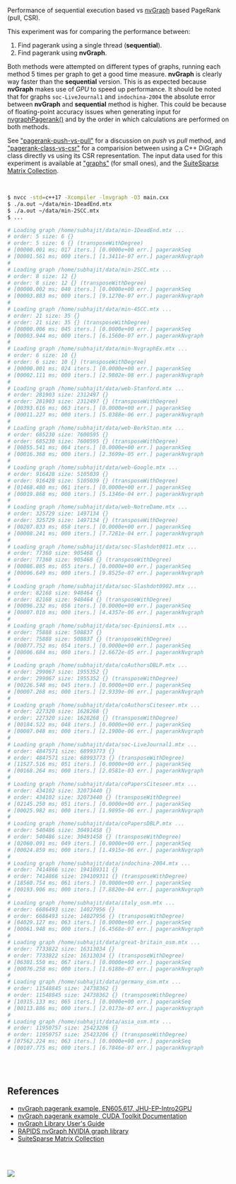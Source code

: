 Performance of sequential execution based vs [nvGraph] based PageRank (pull, CSR).

This experiment was for comparing the performance between:
1. Find pagerank using a single thread (**sequential**).
2. Find pagerank using **nvGraph**.

Both methods were attempted on different types of graphs, running each method
5 times per graph to get a good time measure. **nvGraph** is clearly way faster
than the **sequential** version. This is as expected because **nvGraph** makes
use of *GPU* to speed up performance. It should be noted that for graphs
`soc-LiveJournal1` and `indochina-2004` the absolute error between **nvGraph**
and **sequential** method is higher. This could be because of floating-point
accuracy issues when generating input for [nvgraphPagerank()] and by the order
in which calculations are performed on both methods.

See ["pagerank-push-vs-pull"] for a discussion on *push* vs *pull* method, and
["pagerank-class-vs-csr"] for a comparision between using a C++ DiGraph class
directly vs using its CSR representation. The input data used for this
experiment is available at ["graphs"] (for small ones), and the
[SuiteSparse Matrix Collection].

<br>

```bash
$ nvcc -std=c++17 -Xcompiler -lnvgraph -O3 main.cxx
$ ./a.out ~/data/min-1DeadEnd.mtx
$ ./a.out ~/data/min-2SCC.mtx
$ ...

# Loading graph /home/subhajit/data/min-1DeadEnd.mtx ...
# order: 5 size: 6 {}
# order: 5 size: 6 {} (transposeWithDegree)
# [00000.001 ms; 017 iters.] [0.0000e+00 err.] pagerankSeq
# [00001.561 ms; 000 iters.] [1.3411e-07 err.] pagerankNvgraph
#
# Loading graph /home/subhajit/data/min-2SCC.mtx ...
# order: 8 size: 12 {}
# order: 8 size: 12 {} (transposeWithDegree)
# [00000.002 ms; 040 iters.] [0.0000e+00 err.] pagerankSeq
# [00003.883 ms; 000 iters.] [9.1270e-07 err.] pagerankNvgraph
#
# Loading graph /home/subhajit/data/min-4SCC.mtx ...
# order: 21 size: 35 {}
# order: 21 size: 35 {} (transposeWithDegree)
# [00000.006 ms; 045 iters.] [0.0000e+00 err.] pagerankSeq
# [00003.944 ms; 000 iters.] [6.1560e-07 err.] pagerankNvgraph
#
# Loading graph /home/subhajit/data/min-NvgraphEx.mtx ...
# order: 6 size: 10 {}
# order: 6 size: 10 {} (transposeWithDegree)
# [00000.001 ms; 024 iters.] [0.0000e+00 err.] pagerankSeq
# [00002.111 ms; 000 iters.] [2.9802e-08 err.] pagerankNvgraph
#
# Loading graph /home/subhajit/data/web-Stanford.mtx ...
# order: 281903 size: 2312497 {}
# order: 281903 size: 2312497 {} (transposeWithDegree)
# [00393.616 ms; 063 iters.] [0.0000e+00 err.] pagerankSeq
# [00011.227 ms; 000 iters.] [5.0388e-06 err.] pagerankNvgraph
#
# Loading graph /home/subhajit/data/web-BerkStan.mtx ...
# order: 685230 size: 7600595 {}
# order: 685230 size: 7600595 {} (transposeWithDegree)
# [00855.541 ms; 064 iters.] [0.0000e+00 err.] pagerankSeq
# [00016.368 ms; 000 iters.] [2.3699e-05 err.] pagerankNvgraph
#
# Loading graph /home/subhajit/data/web-Google.mtx ...
# order: 916428 size: 5105039 {}
# order: 916428 size: 5105039 {} (transposeWithDegree)
# [01468.480 ms; 061 iters.] [0.0000e+00 err.] pagerankSeq
# [00019.868 ms; 000 iters.] [5.1346e-04 err.] pagerankNvgraph
#
# Loading graph /home/subhajit/data/web-NotreDame.mtx ...
# order: 325729 size: 1497134 {}
# order: 325729 size: 1497134 {} (transposeWithDegree)
# [00207.833 ms; 058 iters.] [0.0000e+00 err.] pagerankSeq
# [00008.241 ms; 000 iters.] [7.7281e-04 err.] pagerankNvgraph
#
# Loading graph /home/subhajit/data/soc-Slashdot0811.mtx ...
# order: 77360 size: 905468 {}
# order: 77360 size: 905468 {} (transposeWithDegree)
# [00086.885 ms; 055 iters.] [0.0000e+00 err.] pagerankSeq
# [00006.649 ms; 000 iters.] [9.8525e-07 err.] pagerankNvgraph
#
# Loading graph /home/subhajit/data/soc-Slashdot0902.mtx ...
# order: 82168 size: 948464 {}
# order: 82168 size: 948464 {} (transposeWithDegree)
# [00096.232 ms; 056 iters.] [0.0000e+00 err.] pagerankSeq
# [00007.010 ms; 000 iters.] [4.4357e-06 err.] pagerankNvgraph
#
# Loading graph /home/subhajit/data/soc-Epinions1.mtx ...
# order: 75888 size: 508837 {}
# order: 75888 size: 508837 {} (transposeWithDegree)
# [00077.752 ms; 054 iters.] [0.0000e+00 err.] pagerankSeq
# [00006.684 ms; 000 iters.] [2.6672e-05 err.] pagerankNvgraph
#
# Loading graph /home/subhajit/data/coAuthorsDBLP.mtx ...
# order: 299067 size: 1955352 {}
# order: 299067 size: 1955352 {} (transposeWithDegree)
# [00226.548 ms; 045 iters.] [0.0000e+00 err.] pagerankSeq
# [00007.268 ms; 000 iters.] [2.9339e-06 err.] pagerankNvgraph
#
# Loading graph /home/subhajit/data/coAuthorsCiteseer.mtx ...
# order: 227320 size: 1628268 {}
# order: 227320 size: 1628268 {} (transposeWithDegree)
# [00184.522 ms; 048 iters.] [0.0000e+00 err.] pagerankSeq
# [00007.048 ms; 000 iters.] [2.1900e-06 err.] pagerankNvgraph
#
# Loading graph /home/subhajit/data/soc-LiveJournal1.mtx ...
# order: 4847571 size: 68993773 {}
# order: 4847571 size: 68993773 {} (transposeWithDegree)
# [11527.516 ms; 051 iters.] [0.0000e+00 err.] pagerankSeq
# [00168.264 ms; 000 iters.] [2.0581e-03 err.] pagerankNvgraph
#
# Loading graph /home/subhajit/data/coPapersCiteseer.mtx ...
# order: 434102 size: 32073440 {}
# order: 434102 size: 32073440 {} (transposeWithDegree)
# [02145.250 ms; 051 iters.] [0.0000e+00 err.] pagerankSeq
# [00025.982 ms; 000 iters.] [1.9895e-06 err.] pagerankNvgraph
#
# Loading graph /home/subhajit/data/coPapersDBLP.mtx ...
# order: 540486 size: 30491458 {}
# order: 540486 size: 30491458 {} (transposeWithDegree)
# [02060.091 ms; 049 iters.] [0.0000e+00 err.] pagerankSeq
# [00024.859 ms; 000 iters.] [1.4915e-06 err.] pagerankNvgraph
#
# Loading graph /home/subhajit/data/indochina-2004.mtx ...
# order: 7414866 size: 194109311 {}
# order: 7414866 size: 194109311 {} (transposeWithDegree)
# [18560.754 ms; 061 iters.] [0.0000e+00 err.] pagerankSeq
# [00193.906 ms; 000 iters.] [7.8820e-04 err.] pagerankNvgraph
#
# Loading graph /home/subhajit/data/italy_osm.mtx ...
# order: 6686493 size: 14027956 {}
# order: 6686493 size: 14027956 {} (transposeWithDegree)
# [04029.127 ms; 063 iters.] [0.0000e+00 err.] pagerankSeq
# [00061.948 ms; 000 iters.] [6.4568e-07 err.] pagerankNvgraph
#
# Loading graph /home/subhajit/data/great-britain_osm.mtx ...
# order: 7733822 size: 16313034 {}
# order: 7733822 size: 16313034 {} (transposeWithDegree)
# [06301.550 ms; 067 iters.] [0.0000e+00 err.] pagerankSeq
# [00076.258 ms; 000 iters.] [1.6188e-07 err.] pagerankNvgraph
#
# Loading graph /home/subhajit/data/germany_osm.mtx ...
# order: 11548845 size: 24738362 {}
# order: 11548845 size: 24738362 {} (transposeWithDegree)
# [10315.133 ms; 065 iters.] [0.0000e+00 err.] pagerankSeq
# [00113.886 ms; 000 iters.] [2.0173e-07 err.] pagerankNvgraph
#
# Loading graph /home/subhajit/data/asia_osm.mtx ...
# order: 11950757 size: 25423206 {}
# order: 11950757 size: 25423206 {} (transposeWithDegree)
# [07562.224 ms; 063 iters.] [0.0000e+00 err.] pagerankSeq
# [00107.775 ms; 000 iters.] [6.7846e-07 err.] pagerankNvgraph
```

<br>
<br>


## References

- [nvGraph pagerank example, EN605.617, JHU-EP-Intro2GPU](https://github.com/JHU-EP-Intro2GPU/EN605.617/blob/master/module9/nvgraph_examples/nvgraph_Pagerank.cpp)
- [nvGraph pagerank example, CUDA Toolkit Documentation](https://docs.nvidia.com/cuda/archive/10.0/nvgraph/index.html#nvgraph-pagerank-example)
- [nvGraph Library User's Guide](https://docs.nvidia.com/cuda/archive/10.1/pdf/nvGRAPH_Library.pdf)
- [RAPIDS nvGraph NVIDIA graph library][nvGraph]
- [SuiteSparse Matrix Collection]

<br>
<br>

[![](https://i.imgur.com/iPxcsyw.jpg)](https://www.youtube.com/watch?v=fb4hqKzp_AA)

[nvGraph]: https://github.com/rapidsai/nvgraph
[nvgraphPagerank()]: https://docs.nvidia.com/cuda/archive/10.0/nvgraph/index.html#function-nvgraphpagerank
["pagerank-push-vs-pull"]: https://github.com/puzzlef/pagerank-push-vs-pull
["pagerank-class-vs-csr"]: https://github.com/puzzlef/pagerank-class-vs-csr
["graphs"]: https://github.com/puzzlef/graphs
[SuiteSparse Matrix Collection]: https://suitesparse-collection-website.herokuapp.com
